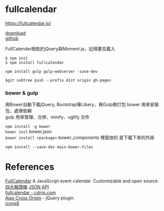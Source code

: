 # fullcalendar

https://fullcalendar.io/  

[download](https://fullcalendar.io/download)  
[github](https://github.com/fullcalendar/fullcalendar)  

FullCalendar相依於jQuery與Moment.js，記得要先載入 

`$ npm init`    
`$ npm install fullcalendar`  

`npm install gulp gulp-webserver -save-dev` 

`$git subtree push --prefix dist origin gh-pages`  

### bower & gulp 

用Bower自動下載jQuery, Bootstrap等Libery，再Gulp做打包
bower 用來安裝包，處理依賴    
gulp 用來管理、合併、minify、uglify 文件   

`npm install -g bower`  
`bower init` bower.json  
`bower install <package>`  bower_components 裡面放的 是下載下來的外掛

`npm install --save-dev main-bower-files`  

# References

[FullCalendar](https://fullcalendar.io/) A JavaScript event calendar. Customizable and open source.  
[四大報頭條](http://oldpaper.g0v.ronny.tw/) [JSON API](http://oldpaper.g0v.ronny.tw/index/json)  
[fullcalendar - cdnjs.com](https://cdnjs.com/libraries/fullcalendar)  
[Ajax Cross Origin](http://www.ajax-cross-origin.com/) - jQuery plugin  
[icons8](https://icons8.com/icons/set/news)  